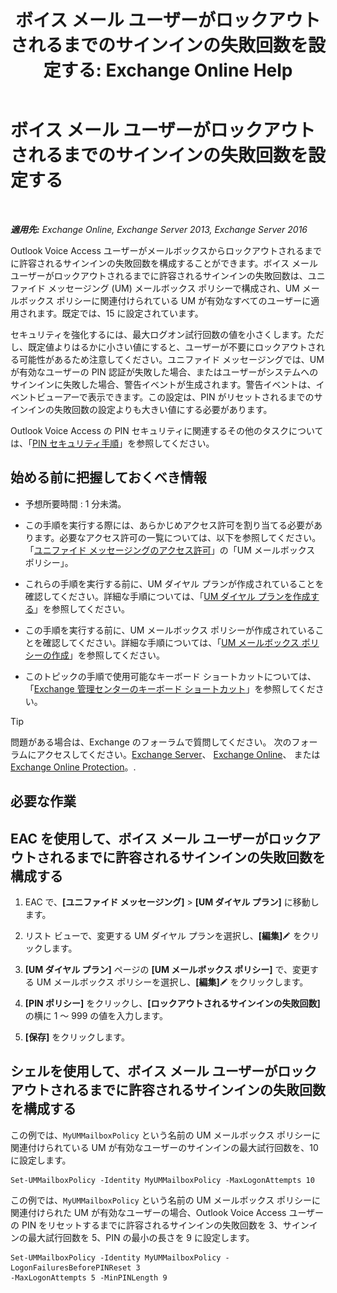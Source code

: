 ﻿---
title: 'ボイス メール ユーザーがロックアウトされるまでのサインインの失敗回数を設定する: Exchange Online Help'
TOCTitle: ボイス メール ユーザーがロックアウトされるまでのサインインの失敗回数を設定する
ms:assetid: 855e1980-2868-4983-b097-0b5f63f202b8
ms:mtpsurl: https://technet.microsoft.com/ja-jp/library/Bb123544(v=EXCHG.150)
ms:contentKeyID: 50555810
ms.date: 05/22/2018
mtps_version: v=EXCHG.150
ms.translationtype: HT
---

# ボイス メール ユーザーがロックアウトされるまでのサインインの失敗回数を設定する

 

_**適用先:** Exchange Online, Exchange Server 2013, Exchange Server 2016_

Outlook Voice Access ユーザーがメールボックスからロックアウトされるまでに許容されるサインインの失敗回数を構成することができます。ボイス メール ユーザーがロックアウトされるまでに許容されるサインインの失敗回数は、ユニファイド メッセージング (UM) メールボックス ポリシーで構成され、UM メールボックス ポリシーに関連付けられている UM が有効なすべてのユーザーに適用されます。既定では、15 に設定されています。

セキュリティを強化するには、最大ログオン試行回数の値を小さくします。ただし、既定値よりはるかに小さい値にすると、ユーザーが不要にロックアウトされる可能性があるため注意してください。ユニファイド メッセージングでは、UM が有効なユーザーの PIN 認証が失敗した場合、またはユーザーがシステムへのサインインに失敗した場合、警告イベントが生成されます。警告イベントは、イベントビューアーで表示できます。この設定は、PIN がリセットされるまでのサインインの失敗回数の設定よりも大きい値にする必要があります。

Outlook Voice Access の PIN セキュリティに関連するその他のタスクについては、「[PIN セキュリティ手順](pin-security-procedures-exchange-2013-help.md)」を参照してください。

## 始める前に把握しておくべき情報

  - 予想所要時間 : 1 分未満。

  - この手順を実行する際には、あらかじめアクセス許可を割り当てる必要があります。必要なアクセス許可の一覧については、以下を参照してください。「[ユニファイド メッセージングのアクセス許可](unified-messaging-permissions-exchange-2013-help.md)」の「UM メールボックス ポリシー」。

  - これらの手順を実行する前に、UM ダイヤル プランが作成されていることを確認してください。詳細な手順については、「[UM ダイヤル プランを作成する](create-a-um-dial-plan-exchange-2013-help.md)」を参照してください。

  - この手順を実行する前に、UM メールボックス ポリシーが作成されていることを確認してください。詳細な手順については、「[UM メールボックス ポリシーの作成](create-a-um-mailbox-policy-exchange-2013-help.md)」を参照してください。

  - このトピックの手順で使用可能なキーボード ショートカットについては、「[Exchange 管理センターのキーボード ショートカット](keyboard-shortcuts-in-the-exchange-admin-center-exchange-online-protection-help.md)」を参照してください。


> [!TIP]
> 問題がある場合は、Exchange のフォーラムで質問してください。 次のフォーラムにアクセスしてください。<A href="https://go.microsoft.com/fwlink/p/?linkid=60612">Exchange Server</A>、 <A href="https://go.microsoft.com/fwlink/p/?linkid=267542">Exchange Online</A>、 または <A href="https://go.microsoft.com/fwlink/p/?linkid=285351">Exchange Online Protection</A>。.



## 必要な作業

## EAC を使用して、ボイス メール ユーザーがロックアウトされるまでに許容されるサインインの失敗回数を構成する

1.  EAC で、**\[ユニファイド メッセージング\]** \> **\[UM ダイヤル プラン\]** に移動します。

2.  リスト ビューで、変更する UM ダイヤル プランを選択し、**\[編集\]**![編集アイコン](images/Bb124582.6f53ccb2-1f13-4c02-bea0-30690e6ea71d(EXCHG.150).gif "編集アイコン") をクリックします。

3.  **\[UM ダイヤル プラン\]** ページの **\[UM メールボックス ポリシー\]** で、変更する UM メールボックス ポリシーを選択し、**\[編集\]**![編集アイコン](images/Bb124582.6f53ccb2-1f13-4c02-bea0-30690e6ea71d(EXCHG.150).gif "編集アイコン") をクリックします。

4.  **\[PIN ポリシー\]** をクリックし、**\[ロックアウトされるサインインの失敗回数\]** の横に 1 ～ 999 の値を入力します。

5.  **\[保存\]** をクリックします。

## シェルを使用して、ボイス メール ユーザーがロックアウトされるまでに許容されるサインインの失敗回数を構成する

この例では、`MyUMMailboxPolicy` という名前の UM メールボックス ポリシーに関連付けられている UM が有効なユーザーのサインインの最大試行回数を、10 に設定します。

    Set-UMMailboxPolicy -Identity MyUMMailboxPolicy -MaxLogonAttempts 10

この例では、`MyUMMailboxPolicy` という名前の UM メールボックス ポリシーに関連付けられた UM が有効なユーザーの場合、Outlook Voice Access ユーザーの PIN をリセットするまでに許容されるサインインの失敗回数を 3、サインインの最大試行回数を 5、PIN の最小の長さを 9 に設定します。

    Set-UMMailboxPolicy -Identity MyUMMailboxPolicy -LogonFailuresBeforePINReset 3
    -MaxLogonAttempts 5 -MinPINLength 9

